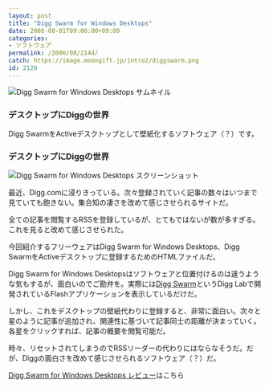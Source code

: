 ```yaml
---
layout: post
title: "Digg Swarm for Windows Desktops"
date: 2006-08-01T09:00:00+09:00
categories:
- ソフトウェア
permalink: /2006/08/2144/
catch: https://image.moongift.jp/intro2/diggswarm.png
id: 2128
---
```

 ![Digg Swarm for Windows Desktops サムネイル](https://image.moongift.jp/intro2/diggswarm.t.png "Digg Swarm for Windows Desktops サムネイル")
  

### デスクトップにDiggの世界
  
Digg SwarmをActiveデスクトップとして壁紙化するソフトウェア（？）です。  
<!--more-->  

### デスクトップにDiggの世界
  

![Digg Swarm for Windows Desktops スクリーンショット](https://image.moongift.jp/intro2/diggswarm.png "Digg Swarm for Windows Desktops スクリーンショット")

  

最近、Digg.comに浸りきっている。次々登録されていく記事の数々はいつまで見ていても飽きない。集合知の凄さを改めて感じさせられるサイトだ。

  

全ての記事を閲覧するRSSを登録しているが、とてもではないが数が多すぎる。これを見ると改めて感じさせられた。

  

今回紹介するフリーウェアはDigg Swarm for Windows Desktops、Digg SwarmをActiveデスクトップに登録するためのHTMLファイルだ。

  

Digg Swarm for Windows Desktopsはソフトウェアと位置付けるのは違うような気もするが、面白いのでご勘弁を。実際には[Digg Swarm](http://labs.digg.com/swarm/)というDigg Labで開発されているFlashアプリケーションを表示しているだけだ。

  

しかし、これをデスクトップの壁紙代わりに登録すると、非常に面白い。次々と星のように記事が追加され、関連性に基づいて記事同士の距離が決まっていく。各星をクリックすれば、記事の概要を閲覧可能だ。

  

時々、リセットされてしまうのでRSSリーダーの代わりにはならなそうだ。だが、Diggの面白さを改めて感じさせられるソフトウェア（？）だ。

  

[Digg Swarm for Windows Desktops レビュー](http://fw.moongift.jp/review/i-2145.html)はこちら

